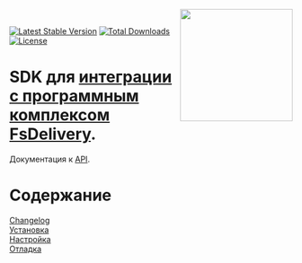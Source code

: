 <a href="https://fsdelivery.ru"><img align="right" width="200" src="https://fsdelivery.ru/template/shared/image/fsdelivery/logo.png"></a>
<br  />

[![Latest Stable Version](https://poser.pugx.org/FsDelivery/fsdelivery-php-sdk/v/stable)](https://packagist.org/packages/FsDelivery/fsdelivery-php-sdk)
[![Total Downloads](https://poser.pugx.org/FsDelivery/fsdelivery-php-sdk/downloads)](https://packagist.org/packages/FsDelivery/fsdelivery-php-sdk)
[![License](https://poser.pugx.org/FsDelivery/fsdelivery-php-sdk/license)](https://packagist.org/packages/FsDelivery/fsdelivery-php-sdk)

# SDK для [интеграции с программным комплексом FsDelivery](https://fsdelivery.ru).  

Документация к [API](https://api.fsdelivery.ru/doc/index.html).

# Содержание
[Changelog](#changelog)  
[Установка](#install)  
[Настройка](#settings)  
[Отладка](#debugging)  